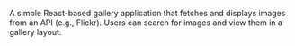 A simple React-based gallery application that fetches and displays images from an API (e.g., Flickr). Users can search for images and view them in a gallery layout.
